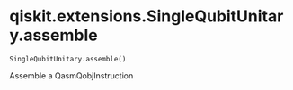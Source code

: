 # qiskit.extensions.SingleQubitUnitary.assemble

`SingleQubitUnitary.assemble()`

Assemble a QasmQobjInstruction
